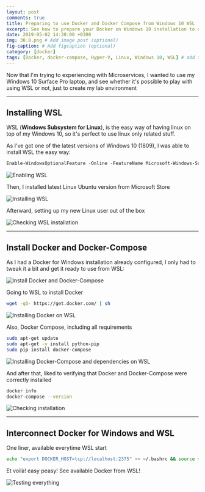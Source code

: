 ```yaml
---
layout: post
comments: true
title: Preparing to use Docker and Docker Compose from Windows 10 WSL
excerpt: See how to prepare your Docker on Windows 10 installation to use on WSL, including docker-compose
date: 2019-05-02 14:30:00 +0300
img: 30.8.png # Add image post (optional)
fig-caption: # Add figcaption (optional)
category: [docker]
tags: [Docker, docker-compose, Hyper-V, Linux, Windows 10, WSL] # add tag
---
```


Now that I'm trying to experiencing with Microservices, I wanted to use my Windows 10 Surface Pro laptop, and see whether it's possible to play with using WSL or not, just to create my lab environment

---

## Installing WSL
WSL (**Windows Subsystem for Linux**), is the easy way of having linux on top of my Windows 10, so it's perfect to use linux only related stuff.

As I've got one of the latest versions of Windows 10 (1809), I was able to install WSL the easy way:

```powershell
Enable-WindowsOptionalFeature -Online -FeatureName Microsoft-Windows-Subsystem-Linux
```

![Enabling WSL]({{site.baseurl}}/assets/img/30.1.png)

Then, I installed latest Linux Ubuntu version from Microsoft Store

![Installing WSL]({{site.baseurl}}/assets/img/30.2.png)

Afterward, setting up my new Linux user out of the box

![Checking WSL installation]({{site.baseurl}}/assets/img/30.3.png)

---

## Install Docker and Docker-Compose
As I had a Docker for Windows installation already configured, I only had to tweak it a bit and get it ready to use from WSL:

![Install Docker and Docker-Compose]({{site.baseurl}}/assets/img/30.4.png)

Going to WSL to install Docker

```bash
wget -qO- https://get.docker.com/ | sh
```

![Installing Docker on WSL]({{site.baseurl}}/assets/img/30.5.png)

Also, Docker Compose, including all requirements

```bash
sudo apt-get update
sudo apt-get -y install python-pip
sudo pip install docker-compose
```

![Installing Docker-Compose and dependencies on WSL]({{site.baseurl}}/assets/img/30.6.png)

And after that, liked to verifying that Docker and Docker-Compose were correctly installed

```bash
docker info
docker-compose --version
```

![Checking installation]({{site.baseurl}}/assets/img/30.7.png)

---

## Interconnect Docker for Windows and WSL
One liner, available everytime WSL start

```bash
echo "export DOCKER_HOST=tcp://localhost:2375" >> ~/.bashrc && source ~/.bashrc
```

Et voilà! easy peasy! See available Docker from WSL!

![Testing everything]({{site.baseurl}}/assets/img/30.8.png)
